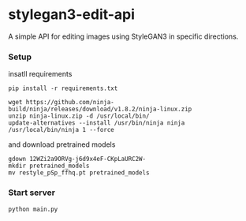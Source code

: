 # stylegan3-edit-api

A simple API for editing images using StyleGAN3 in specific directions.

### Setup

insatll requirements

```
pip install -r requirements.txt

wget https://github.com/ninja-build/ninja/releases/download/v1.8.2/ninja-linux.zip
unzip ninja-linux.zip -d /usr/local/bin/
update-alternatives --install /usr/bin/ninja ninja /usr/local/bin/ninja 1 --force
```

and download pretrained models

```
gdown 12WZi2a9ORVg-j6d9x4eF-CKpLaURC2W-
mkdir pretrained_models
mv restyle_pSp_ffhq.pt pretrained_models
```

### Start server

```
python main.py
```
